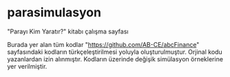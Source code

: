 # parasimulasyon
"Parayı Kim Yaratır?" kitabı çalışma sayfası

Burada yer alan tüm kodlar "https://github.com/AB-CE/abcFinance" sayfasındaki kodların türkçeleştirilmesi yoluyla oluşturulmuştur. 
Orjinal kodu yazanlardan izin alınmıştır. Kodların üzerinde değişik simülasyon örneklerine yer verilmiştir.
